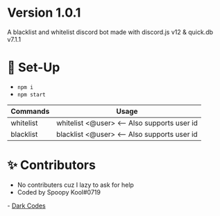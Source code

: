 # Version 1.0.1
A blacklist and whitelist discord bot made with discord.js v12 & quick.db v7.1.1

# 📝 Set-Up
- ```npm i```
- ```npm start```

Commands | Usage
------------ | -------------
whitelist | whitelist <@user> <-- Also supports user id
blacklist | blacklist <@user> <-- Also supports user id

# ✨ Contributors
- No contributers cuz I lazy to ask for help
- Coded by Spoopy Kool#0719

\- [Dark Codes](https://discord.gg/eXqazAu)
